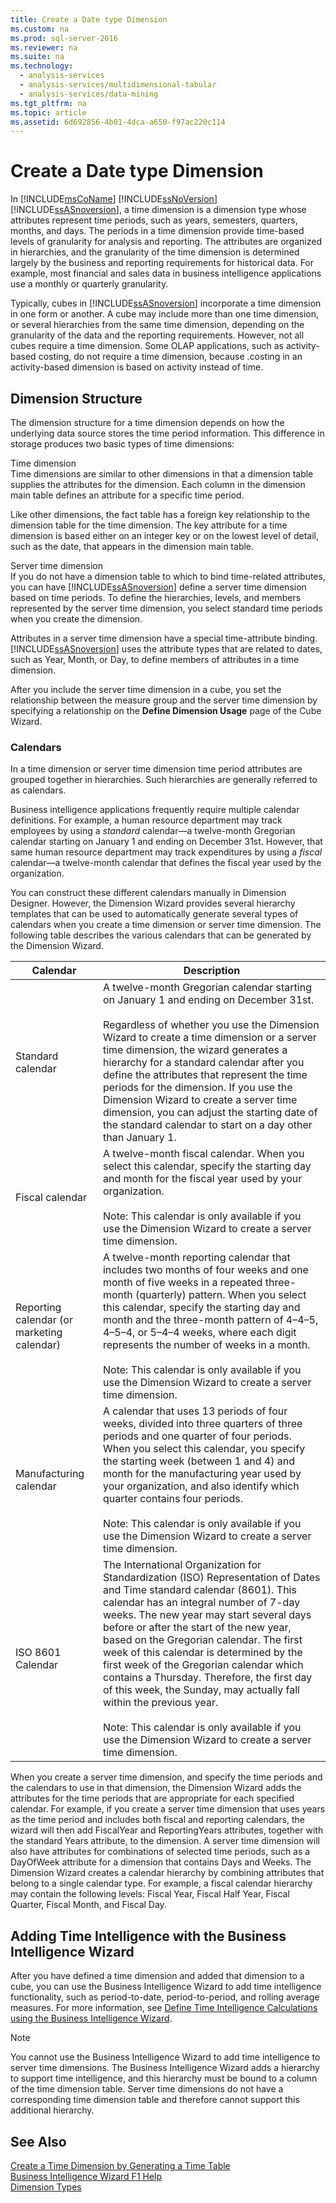 ```yaml
---
title: Create a Date type Dimension
ms.custom: na
ms.prod: sql-server-2016
ms.reviewer: na
ms.suite: na
ms.technology: 
  - analysis-services
  - analysis-services/multidimensional-tabular
  - analysis-services/data-mining
ms.tgt_pltfrm: na
ms.topic: article
ms.assetid: 6d692856-4b01-4dca-a650-f97ac220c114
---
```

# Create a Date type Dimension
  In [!INCLUDE[msCoName](../../Token/Other/msCoName_md.md)] [!INCLUDE[ssNoVersion](../../Token/Other/ssNoVersion_md.md)] [!INCLUDE[ssASnoversion](../../Token/Other/ssASnoversion_md.md)], a time dimension is a dimension type whose attributes represent time periods, such as years, semesters, quarters, months, and days. The periods in a time dimension provide time\-based levels of granularity for analysis and reporting. The attributes are organized in hierarchies, and the granularity of the time dimension is determined largely by the business and reporting requirements for historical data. For example, most financial and sales data in business intelligence applications use a monthly or quarterly granularity.  
  
 Typically, cubes in [!INCLUDE[ssASnoversion](../../Token/Other/ssASnoversion_md.md)] incorporate a time dimension in one form or another. A cube may include more than one time dimension, or several hierarchies from the same time dimension, depending on the granularity of the data and the reporting requirements. However, not all cubes require a time dimension. Some OLAP applications, such as activity\-based costing, do not require a time dimension, because .costing in an activity\-based dimension is based on activity instead of time.  
  
## Dimension Structure  
 The dimension structure for a time dimension depends on how the underlying data source stores the time period information. This difference in storage produces two basic types of time dimensions:  
  
 Time dimension  
 Time dimensions are similar to other dimensions in that a dimension table supplies the attributes for the dimension. Each column in the dimension main table defines an attribute for a specific time period.  
  
 Like other dimensions, the fact table has a foreign key relationship to the dimension table for the time dimension. The key attribute for a time dimension is based either on an integer key or on the lowest level of detail, such as the date, that appears in the dimension main table.  
  
 Server time dimension  
 If you do not have a dimension table to which to bind time\-related attributes, you can have [!INCLUDE[ssASnoversion](../../Token/Other/ssASnoversion_md.md)] define a server time dimension based on time periods. To define the hierarchies, levels, and members represented by the server time dimension, you select standard time periods when you create the dimension.  
  
 Attributes in a server time dimension have a special time\-attribute binding. [!INCLUDE[ssASnoversion](../../Token/Other/ssASnoversion_md.md)] uses the attribute types that are related to dates, such as Year, Month, or Day, to define members of attributes in a time dimension.  
  
 After you include the server time dimension in a cube, you set the relationship between the measure group and the server time dimension by specifying a relationship on the **Define Dimension Usage** page of the Cube Wizard.  
  
### Calendars  
 In a time dimension or server time dimension time period attributes are grouped together in hierarchies. Such hierarchies are generally referred to as calendars.  
  
 Business intelligence applications frequently require multiple calendar definitions. For example, a human resource department may track employees by using a *standard* calendar—a twelve\-month Gregorian calendar starting on January 1 and ending on December 31st. However, that same human resource department may track expenditures by using a *fiscal* calendar—a twelve\-month calendar that defines the fiscal year used by the organization.  
  
 You can construct these different calendars manually in Dimension Designer. However, the Dimension Wizard provides several hierarchy templates that can be used to automatically generate several types of calendars when you create a time dimension or server time dimension. The following table describes the various calendars that can be generated by the Dimension Wizard.  
  
|Calendar|Description|  
|--------------|-----------------|  
|Standard calendar|A twelve\-month Gregorian calendar starting on January 1 and ending on December 31st.<br /><br /> Regardless of whether you use the Dimension Wizard to create a time dimension or a server time dimension, the wizard generates a hierarchy for a standard calendar after you define the attributes that represent the time periods for the dimension. If you use the Dimension Wizard to create a server time dimension, you can adjust the starting date of the standard calendar to start on a day other than January 1.|  
|Fiscal calendar|A twelve\-month fiscal calendar. When you select this calendar, specify the starting day and month for the fiscal year used by your organization.<br /><br /> Note: This calendar is only available if you use the Dimension Wizard to create a server time dimension.|  
|Reporting calendar \(or marketing calendar\)|A twelve\-month reporting calendar that includes two months of four weeks and one month of five weeks in a repeated three\-month \(quarterly\) pattern. When you select this calendar, specify the starting day and month and the three\-month pattern of 4–4–5, 4–5–4, or 5–4–4 weeks, where each digit represents the number of weeks in a month.<br /><br /> Note: This calendar is only available if you use the Dimension Wizard to create a server time dimension.|  
|Manufacturing calendar|A calendar that uses 13 periods of four weeks, divided into three quarters of three periods and one quarter of four periods. When you select this calendar, you specify the starting week \(between 1 and 4\) and month for the manufacturing year used by your organization, and also identify which quarter contains four periods.<br /><br /> Note: This calendar is only available if you use the Dimension Wizard to create a server time dimension.|  
|ISO 8601 Calendar|The International Organization for Standardization \(ISO\) Representation of Dates and Time standard calendar \(8601\). This calendar has an integral number of 7\-day weeks. The new year may start several days before or after the start of the new year, based on the Gregorian calendar. The first week of this calendar is determined by the first week of the Gregorian calendar which contains a Thursday. Therefore, the first day of this week, the Sunday, may actually fall within the previous year.<br /><br /> Note: This calendar is only available if you use the Dimension Wizard to create a server time dimension.|  
  
 When you create a server time dimension, and specify the time periods and the calendars to use in that dimension, the Dimension Wizard adds the attributes for the time periods that are appropriate for each specified calendar. For example, if you create a server time dimension that uses years as the time period and includes both fiscal and reporting calendars, the wizard will then add FiscalYear and ReportingYears attributes, together with the standard Years attribute, to the dimension. A server time dimension will also have attributes for combinations of selected time periods, such as a DayOfWeek attribute for a dimension that contains Days and Weeks. The Dimension Wizard creates a calendar hierarchy by combining attributes that belong to a single calendar type. For example, a fiscal calendar hierarchy may contain the following levels: Fiscal Year, Fiscal Half Year, Fiscal Quarter, Fiscal Month, and Fiscal Day.  
  
## Adding Time Intelligence with the Business Intelligence Wizard  
 After you have defined a time dimension and added that dimension to a cube, you can use the Business Intelligence Wizard to add time intelligence functionality, such as period\-to\-date, period\-to\-period, and rolling average measures. For more information, see [Define Time Intelligence Calculations using the Business Intelligence Wizard](../../Topics/TopicNameNotContainA/Define-Time-Intelligence-Calculations-using-the-Business-Intelligence-Wizard.md).  
  
> [!NOTE]  
>  You cannot use the Business Intelligence Wizard to add time intelligence to server time dimensions. The Business Intelligence Wizard adds a hierarchy to support time intelligence, and this hierarchy must be bound to a column of the time dimension table. Server time dimensions do not have a corresponding time dimension table and therefore cannot support this additional hierarchy.  
  
## See Also  
 [Create a Time Dimension by Generating a Time Table](../../Topics/TopicNameContainA/Create-a-Time-Dimension-by-Generating-a-Time-Table.md)   
 [Business Intelligence Wizard F1 Help](../../Topics/TopicNameNotContainA/Business-Intelligence-Wizard-F1-Help.md)   
 [Dimension Types](../Topic/Dimension%20Types.md)  
  
  